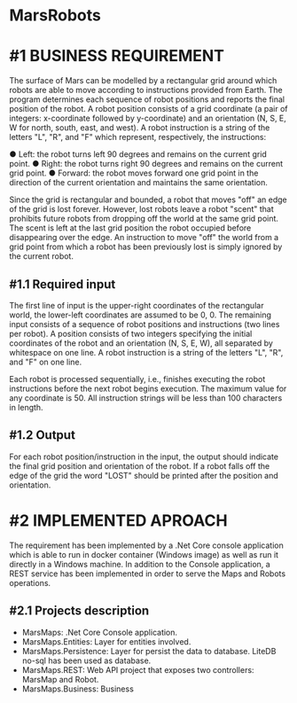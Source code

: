# MarsRobots

#1 BUSINESS REQUIREMENT
=======================
The surface of Mars can be modelled by a rectangular grid around which robots are
able to move according to instructions provided from Earth. 
The program determines each sequence of robot positions and reports the final
position of the robot.
A robot position consists of a grid coordinate (a pair of integers: x-coordinate followed
by y-coordinate) and an orientation (N, S, E, W for north, south, east, and west). A
robot instruction is a string of the letters "L", "R", and "F" which represent,
respectively, the instructions:

● Left: the robot turns left 90 degrees and remains on the current grid point.
● Right: the robot turns right 90 degrees and remains on the current grid point.
● Forward: the robot moves forward one grid point in the direction of the current
orientation and maintains the same orientation.

Since the grid is rectangular and bounded, a robot that moves "off" an edge of the grid is lost forever. 
However, lost robots leave a robot "scent" that prohibits future robots from dropping off the world at the same grid point.
The scent is left at the last grid position the robot occupied before disappearing over
the edge. An instruction to move "off" the world from a grid point from which a robot
has been previously lost is simply ignored by the current robot.
 
  #1.1 Required input
  -------------------
  The first line of input is the upper-right coordinates of the rectangular world, the
lower-left coordinates are assumed to be 0, 0.
The remaining input consists of a sequence of robot positions and instructions (two
lines per robot). A position consists of two integers specifying the initial coordinates
of the robot and an orientation (N, S, E, W), all separated by whitespace on one line.
A robot instruction is a string of the letters "L", "R", and "F" on one line.

Each robot is processed sequentially, i.e., finishes executing the robot instructions
before the next robot begins execution.
The maximum value for any coordinate is 50.
All instruction strings will be less than 100 characters in length.

  #1.2 Output
  -----------
  For each robot position/instruction in the input, the output should indicate the final
grid position and orientation of the robot. If a robot falls off the edge of the grid the
word "LOST" should be printed after the position and orientation.

#2 IMPLEMENTED APROACH
======================

The requirement has been implemented by a .Net Core console application which is able to run in docker container (Windows image) as well as run it directly in a Windows machine.
In addition to the Console application, a REST service has been implemented in order to serve the Maps and Robots operations.

  #2.1 Projects description
  -------------------------
  - MarsMaps: .Net Core Console application.
  - MarsMaps.Entities: Layer for entities involved.
  - MarsMaps.Persistence: Layer for persist the data to database. LiteDB no-sql has been used as database.
  - MarsMaps.REST: Web API project that exposes two controllers: MarsMap and Robot.
  - MarsMaps.Business: Business 

